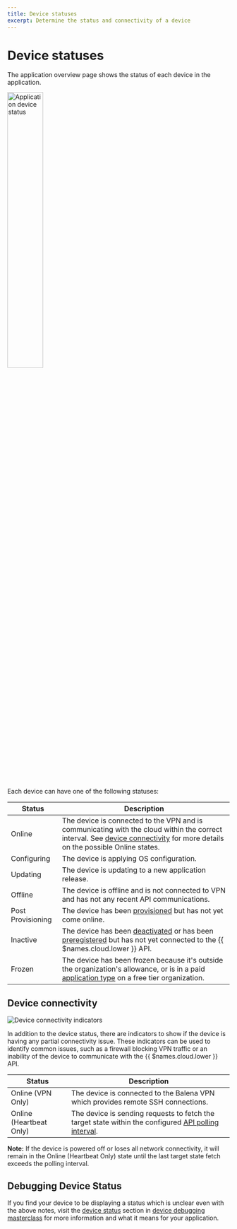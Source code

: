 ```yaml
---
title: Device statuses
excerpt: Determine the status and connectivity of a device
---
```


# Device statuses

The application overview page shows the status of each device in the application.

<img src="/img/common/main_dashboard/application_device_status.png" alt="Application device status" width="40%" >

Each device can have one of the following statuses:

| Status | Description |
|-------------------|-----------------------------------------------------------------------------------------------------------------------------------------------------------------|
| Online | The device is connected to the VPN and is communicating with the cloud within the correct interval. See [device connectivity](#device-connectivity) for more details on the possible Online states. |
| Configuring | The device is applying OS configuration. |
| Updating | The device is updating to a new application release. |
| Offline | The device is offline and is not connected to VPN and has not any recent API communications. |
| Post Provisioning | The device has been [provisioned][device-provisioning] but has not yet come online. |
| Inactive | The device has been [deactivated][deactivated] or has been [preregistered][preregistered] but has not yet connected to the {{ $names.cloud.lower }} API. |
| Frozen | The device has been frozen because it's outside the organization's allowance, or is in a paid [application type][application type] on a free tier organization. |

## Device connectivity

![Device connectivity indicators](/img/common/main_dashboard/device_status.png)

In addition to the device status, there are indicators to show if the device is having any partial connectivity issue. These indicators can be used to identify common issues, such as a firewall blocking VPN traffic or an inability of the device to communicate with the {{ $names.cloud.lower }} API.

| Status | Description |
|-------------------|-----------------------------------------------------------------------------------------------------------------------------------------------------------------|
| Online (VPN Only) | The device is connected to the Balena VPN which provides remote SSH connections. |
| Online (Heartbeat Only) | The device is sending requests to fetch the target state within the configured [API polling interval][poll-interval]. |

**Note:** If the device is powered off or loses all network connectivity, it will remain in the Online (Heartbeat Only) state until the last target state fetch exceeds the polling interval.

## Debugging Device Status

If you find your device to be displaying a status which is unclear even with the above notes, visit the [device status][debugging-masterclass#device-status] section in [device debugging masterclass][debugging-masterclass] for more information and what it means for your application.

[deactivated]: /learn/manage/billing/#inactive-devices
[host-os-updates]: /reference/OS/updates/self-service/
[poll-interval]: /learn/manage/configuration/#variable-list
[device-provisioning]: /learn/welcome/primer/#device-provisioning
[preregistered]: /learn/more/masterclasses/advanced-cli/#52-preregistering-a-device
[application type]: /learn/manage/app-types
[debugging-masterclass]:/learn/more/masterclasses/device-debugging
[debugging-masterclass#device-status]:/learn/more/masterclasses/device-debugging#12-Device-connectivity-status
